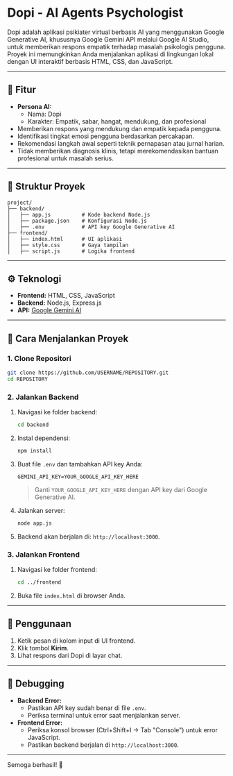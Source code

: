 # Dopi - AI Agents Psychologist

Dopi adalah aplikasi psikiater virtual berbasis AI yang menggunakan Google Generative AI, khususnya Google Gemini API melalui Google AI Studio, untuk memberikan respons empatik terhadap masalah psikologis pengguna. Proyek ini memungkinkan Anda menjalankan aplikasi di lingkungan lokal dengan UI interaktif berbasis HTML, CSS, dan JavaScript.

---

## 🎯 Fitur

- **Persona AI:**
  - Nama: Dopi
  - Karakter: Empatik, sabar, hangat, mendukung, dan profesional
- Memberikan respons yang mendukung dan empatik kepada pengguna.
- Identifikasi tingkat emosi pengguna berdasarkan percakapan.
- Rekomendasi langkah awal seperti teknik pernapasan atau jurnal harian.
- Tidak memberikan diagnosis klinis, tetapi merekomendasikan bantuan profesional untuk masalah serius.

---

## 📂 Struktur Proyek

```
project/
├── backend/
│   ├── app.js          # Kode backend Node.js
│   ├── package.json    # Konfigurasi Node.js
│   ├── .env            # API key Google Generative AI
├── frontend/
│   ├── index.html      # UI aplikasi
│   ├── style.css       # Gaya tampilan
│   ├── script.js       # Logika frontend
```

---

## ⚙️ Teknologi

- **Frontend:** HTML, CSS, JavaScript
- **Backend:** Node.js, Express.js
- **API:** [Google Gemini AI](https://aistudio.google.com/prompts/new_chat)

---

## 🚀 Cara Menjalankan Proyek

### 1. Clone Repositori

```bash
git clone https://github.com/USERNAME/REPOSITORY.git
cd REPOSITORY
```

### 2. Jalankan Backend

1. Navigasi ke folder backend:
   ```bash
   cd backend
   ```
2. Instal dependensi:
   ```bash
   npm install
   ```
3. Buat file `.env` dan tambahkan API key Anda:
   ```env
   GEMINI_API_KEY=YOUR_GOOGLE_API_KEY_HERE
   ```
   > Ganti `YOUR_GOOGLE_API_KEY_HERE` dengan API key dari Google Generative AI.
4. Jalankan server:
   ```bash
   node app.js
   ```
5. Backend akan berjalan di: `http://localhost:3000`.

### 3. Jalankan Frontend

1. Navigasi ke folder frontend:
   ```bash
   cd ../frontend
   ```
2. Buka file `index.html` di browser Anda.

---

## 📌 Penggunaan

1. Ketik pesan di kolom input di UI frontend.
2. Klik tombol **Kirim**.
3. Lihat respons dari Dopi di layar chat.

---

## 🔧 Debugging

- **Backend Error:**
  - Pastikan API key sudah benar di file `.env`.
  - Periksa terminal untuk error saat menjalankan server.
- **Frontend Error:**
  - Periksa konsol browser (Ctrl+Shift+I → Tab "Console") untuk error JavaScript.
  - Pastikan backend berjalan di `http://localhost:3000`.

---

Semoga berhasil! 🚀
